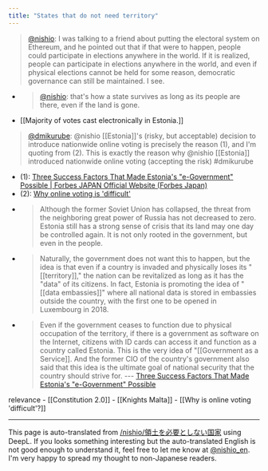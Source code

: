 ```yaml
---
title: "States that do not need territory"
---
```


> [@nishio](https://twitter.com/nishio/status/1658114135979184131?s=20): I was talking to a friend about putting the electoral system on Ethereum, and he pointed out that if that were to happen, people could participate in elections anywhere in the world. If it is realized, people can participate in elections anywhere in the world, and even if physical elections cannot be held for some reason, democratic governance can still be maintained. I see.
- > [@nishio](https://twitter.com/nishio/status/1658115793505189889?s=20): that's how a state survives as long as its people are there, even if the land is gone.

- [[Majority of votes cast electronically in Estonia.]]

> [@dmikurube](https://twitter.com/dmikurube/status/1658137480829480960?s=20): @nishio [[Estonia]]'s (risky, but acceptable) decision to introduce nationwide online voting is precisely the reason (1), and I'm quoting from (2). This is exactly the reason why @nishio [[Estonia]] introduced nationwide online voting (accepting the risk) #dmikurube
- (1): [Three Success Factors That Made Estonia's "e-Government" Possible | Forbes JAPAN Official Website (Forbes Japan)](https://forbesjapan.com/articles/detail/19386/page1)
- (2): [Why online voting is 'difficult'](https://zenn.dev/dmikurube/articles/online-voting-is-hard-ja#エストニアの事情)
- > Although the former Soviet Union has collapsed, the threat from the neighboring great power of Russia has not decreased to zero. Estonia still has a strong sense of crisis that its land may one day be controlled again. It is not only rooted in the government, but even in the people.
- >  Naturally, the government does not want this to happen, but the idea is that even if a country is invaded and physically loses its "[[territory]]," the nation can be revitalized as long as it has the "data" of its citizens. In fact, Estonia is promoting the idea of "[[data embassies]]" where all national data is stored in embassies outside the country, with the first one to be opened in Luxembourg in 2018.
- >  Even if the government ceases to function due to physical occupation of the territory, if there is a government as software on the Internet, citizens with ID cards can access it and function as a country called Estonia. This is the very idea of "[[Government as a Service]]. And the former CIO of the country's government also said that this idea is the ultimate goal of national security that the country should strive for. --- [Three Success Factors That Made Estonia's "e-Government" Possible](https://forbesjapan.com/articles/detail/19386/page1)

relevance
    - [[Constitution 2.0]]
    - [[Knights Malta]]
    - [[Why is online voting 'difficult'?]]

---
This page is auto-translated from [/nishio/領土を必要としない国家](https://scrapbox.io/nishio/領土を必要としない国家) using DeepL. If you looks something interesting but the auto-translated English is not good enough to understand it, feel free to let me know at [@nishio_en](https://twitter.com/nishio_en). I'm very happy to spread my thought to non-Japanese readers.